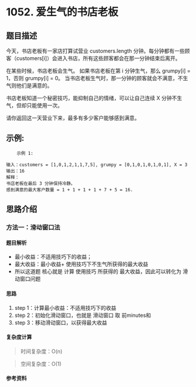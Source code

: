 # 1052. 爱生气的书店老板

## 题目描述

今天，书店老板有一家店打算试营业 customers.length 分钟。每分钟都有一些顾客（customers[i]）会进入书店，所有这些顾客都会在那一分钟结束后离开。

在某些时候，书店老板会生气。 如果书店老板在第 i 分钟生气，那么 grumpy[i] = 1，否则 grumpy[i] = 0。 当书店老板生气时，那一分钟的顾客就会不满意，不生气则他们是满意的。

书店老板知道一个秘密技巧，能抑制自己的情绪，可以让自己连续 X 分钟不生气，但却只能使用一次。

请你返回这一天营业下来，最多有多少客户能够感到满意。


## 示例:
```
    示例 1:

输入：customers = [1,0,1,2,1,1,7,5], grumpy = [0,1,0,1,0,1,0,1], X = 3
输出：16
解释：
书店老板在最后 3 分钟保持冷静。
感到满意的最大客户数量 = 1 + 1 + 1 + 1 + 7 + 5 = 16.
```

## 思路介绍

### 方法一：滑动窗口法

#### 题目解析

- 最小收益：不适用技巧下的收益；
- 最大收益：最小收益+ 使用技巧下不生气所获得的最大收益
- 所以这道题 核心就是 计算 使用技巧 所获得的 最大收益，因此可以转化为 滑动窗口问题

#### 思路

1. step 1：计算最小收益：不适用技巧下的收益
2. step 2：初始化滑动窗口，也就是 滑动窗口 取 前minutes和
3. step 3：移动滑动窗口，以获得最大收益

#### 复杂度计算

> 时间复杂度：O(n)  

> 空间复杂度：O(1)

#### 参考资料

